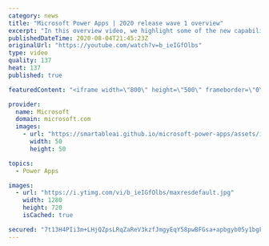 ```yaml
---
category: news
title: "Microsoft Power Apps | 2020 release wave 1 overview"
excerpt: "In this overview video, we highlight some of the new capabilities included in the latest update to Microsoft Power Apps.      Here are the capabilities covered:     UI enhancements       • Save is always visible       • Chart formatting  Grid user experience enhancements       • Conditional search  "
publishedDateTime: 2020-08-04T21:45:23Z
originalUrl: "https://youtube.com/watch?v=b_ieIGfOlbs"
type: video
quality: 137
heat: 137
published: true

featuredContent: "<iframe width=\"800\" height=\"500\" frameborder=\"0\" src=\"https://www.youtube.com/embed/b_ieIGfOlbs\" allow=\"accelerometer; autoplay; encrypted-media; gyroscope; picture-in-picture\" allowfullscreen></iframe>"

provider:
  name: Microsoft
  domain: microsoft.com
  images:
    - url: "https://smartableai.github.io/microsoft-power-apps/assets/images/organizations/microsoft.com-50x50.jpg"
      width: 50
      height: 50

topics:
  - Power Apps

images:
  - url: "https://i.ytimg.com/vi/b_ieIGfOlbs/maxresdefault.jpg"
    width: 1280
    height: 720
    isCached: true

secured: "7t13H4PIi3m+LHjQZpsLRqZaReV3kzfJmgyEqY58pwBFGsa+apbgyb05y1bgFLohptr1t7n48dbs6eExzwEnRTf9WRlLeB6zzDvbmA+E4ijEhcGY2hc2TJcLTNOZSiBucJ66v8UmuPFBFfcXJUYL340p2YBp7c4NN2jx3fs8zW3RiSDYiEQnqF4jiMFICqEwso8tXFUOcXrgTbdUSMHKWYlxmlt8U7Q5GtNLdG9SJdh1sKhjawm+mntbeXtog9qLdEnsGPxYQGUCqpNoiDWxT/zCadxAYbuNk4PCHY5ISyCN0YuqkhLWo4FKZ/lbv/JzA6aJkFp5oppdm02xOSYiTMH2Co3HRCVSxJMmg7wVLGgWHKDuJox57zdoaIge+fEPlbQi4NYr5yvxlx5hDg04tUXI5vg4nH9aWoqMqdIDeVSPpv5y7RcIIZAjCCjBsN3t;fL5MBQDoRx7dpR9vn7JJXQ=="
---
```


